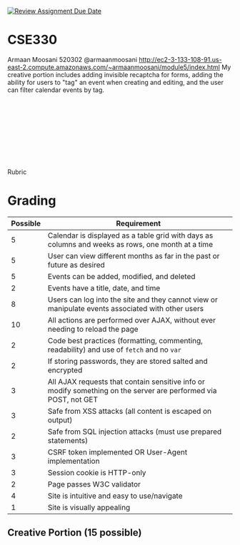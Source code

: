 [![Review Assignment Due Date](https://classroom.github.com/assets/deadline-readme-button-22041afd0340ce965d47ae6ef1cefeee28c7c493a6346c4f15d667ab976d596c.svg)](https://classroom.github.com/a/oEgWAMae)
# CSE330
Armaan Moosani 520302 @armaanmoosani
http://ec2-3-133-108-91.us-east-2.compute.amazonaws.com/~armaanmoosani/module5/index.html
My creative portion includes adding invisible recaptcha for forms, adding the ability for users to "tag" an event when creating and editing, and the user can filter calendar events by tag.




<br><br><br><br><br><br><br><br><br>
Rubric


# Grading

| Possible | Requirement                                                                                                     | 
 | -------- | --------------------------------------------------------------------------------------------------------------- | 
| 5        | Calendar is displayed as a table grid with days as columns and weeks as rows, one month at a time               | 
| 5        | User can view different months as far in the past or future as desired                                          | 
| 5        | Events can be added, modified, and deleted                                                                      | 
| 2        | Events have a title, date, and time                                                                             | 
| 8        | Users can log into the site and they cannot view or manipulate events associated with other users               | 
| 10       | All actions are performed over AJAX, without ever needing to reload the page                                    |
| 2        | Code best practices (formatting, commenting, readability) and use of `fetch` and no `var`                       | 
| 2        | If storing passwords, they are stored salted and encrypted                                                      | 
| 3        | All AJAX requests that contain sensitive info or modify something on the server are performed via POST, not GET | 
| 3        | Safe from XSS attacks (all content is escaped on output)                                                        | 
| 2        | Safe from SQL injection attacks (must use prepared statements)                                                  | 
| 3        | CSRF token implemented OR User-Agent implementation                                                             | 
| 3        | Session cookie is HTTP-only                                                                                     | 
| 2        | Page passes W3C validator                                                                                       | 
| 4        | Site is intuitive and easy to use/navigate                                                                      | 
| 1        | Site is visually appealing                                                                                      |

## Creative Portion (15 possible)
